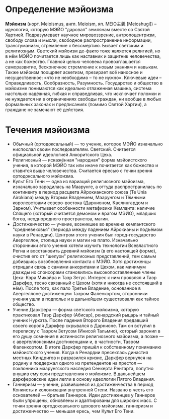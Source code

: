 # Определение мэйоизма
**Мэйоизм** (норт. Meioismus, англ. Meioism, яп. MEIO主義 [Meioshugi]) – идеология, которую МЭЙО "даровал" землянам вместе со Святой Хартией. Подразумевает научное мировоззрение, антропоцентризм, свободу слова и мысли, свободное распространение информации, трансгуманизм, стремление к бессмертию. Бывает светским и религиозным. Светский мэйоизм де-факто тоже является религией, но в нём МЭЙО почитается лишь как наставник и защитник человечества, а не как божество. Главной целью человека провозглашается саморазвитие, бесконечное стремление к новым знаниям и навыкам. Также мэйоизм поощряет аскетизм, презирает всё наносное и несущественное: «что не необходимо – то не нужно». Ключевые идеи – Справедливость, Сообразность, Разумность. Государство и общество в мэйоизме понимаются как идеально отлаженная машина, система настолько надёжная, гибкая и справедливая, что исключает поломки и не нуждается ни в ограничениях свободы граждан, ни вообще в любых формальных законах и предписаниях (помимо Святой Хартии), а граждане не замечают её действия.
# Течения мэйоизма
* Обычный (ортодоксальный) — то учение, которое МЭЙО изначально ниспослал своим последователям. Светский. Считается официальной идеологией Анкоритского Цеха.
* Религиозный — искажённая "народная" форма мэйоистского учения, в которой МЭЙО так или иначе почитается как божество и ставится выше человечества. Считается ересью с точки зрения ортодоксального мэйоизма.
* Культ Его Тени — одна из вариаций религиозного мэйоизма, изначально зародилась на Маарунге, а оттуда распространилась по континенту в период расцвета Айрокианского союза (Te Unia Airokiana) между Вторым Владением, Маарунгом и Тёмными королевствами северо-востока (Дарнионом, Каслингардом и Зарном). Учитывает особенности метафизики Кемланта: наличие Спящего (который считается демоном и врагом МЭЙО), младших богов, неоднородного пространства, магии.
* Достиженчество — учение, возникшее во времена кемлантского "средневековья" (периода между падением Айрокианы и подъёмом науки в Ренардии). Центром этого учения был город-государство Авергеллон, столица науки и магии на плато. Изначально сторонники этого учения хотели изучить технологии Всевластного Регна и восстановить древний мэйоизм (в его настоящей форме), очистив его от "шелухи" религиозных представлений, тем самым добившись возобновления контакта с МЭЙО. Хотя достиженцы отрицали связь с самими анкоритами и Цехом, как минимум дважды их спонсорами становились высокопоставленные члены Цеха: Кэра Микайра и Таэр Зетус. Интерес к ним проявлял и Таэр Даркфер, тесно связанный с Цехом (хотя и никогда не состоявший в нём). После того, как пало Третье Владение, основанное в Авергеллоне достиженцем Таэром Фаленкортом, сторонники учения ушли в подполье и в дальнейшем существовали как тайное общество.
* Учение Даркфера — форма светского мэйоизма, которую практиковал Таэр Даркфер (Абисар), ренардский рыцарь и тайный ученик Нурхэта. После падения Второго Владения предавший своего короля Даркфер скрывался в Дарнионе. Там он вступил в переписку с Таэром Зетусом (Инисой Тальмио), который заронил в его душу сомнения в истинности религиозного мэйоизма, а позже — с авергеллонскими достиженцами и, в частности, Таэром Фаленкортом. В итоге Даркфер пришёл к собственному пониманию мэйоистского учения. Когда в Ренардии пресеклась династия местных Киндригов и разразился кризис, Даркфер вернулся на родину и поддержал одного из претендентов на престол — поклонника маарунгского наследия Сенкерта Ренгарта, попутно внушив ему свои представления о мэйоизме. В дальнейшем даркферовские идеи легли в основу идеологии Пятого Владения.
* Ганнеризм — учение, развившееся из достиженчества в период Конкисты и колонизации внутренней Степи. Названо в честь его основателей — братьев Ганнеров. Идеи достиженцев у Ганнеров были упрощены, обновлены и адаптированы для широких масс. С точки зрения ортодоксального цехового мэйоизма, ганнеризм и достиженчество — меньшая ересь, чем Культ Его Тени.
